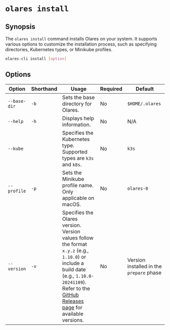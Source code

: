# `olares install`

## Synopsis
The `olares install` command installs Olares on your system. It supports various options to customize the installation process, such as specifying directories, Kubernetes types, or Minikube profiles. 

```bash
olares-cli install [option]
```

## Options

| Option     | Shorthand | Usage                                                                                                                                                                                                                                                     | Required | Default                                  |
|------------|-----------|-----------------------------------------------------------------------------------------------------------------------------------------------------------------------------------------------------------------------------------------------------------|-------------------------|------------------------------------------|
| `--base-dir`| `-b`      | Sets the base directory for Olares.                                                                                                                                                                                                                       | No                   | `$HOME/.olares`                          |
| `--help`   | `-h`      | Displays help information.                                                                                                                                                                                                                                | No                   | N/A                                      |
| `--kube`   |           | Specifies the Kubernetes type. <br>Supported types are `k3s` and `k8s`.                                                                                                                                                                                   | No                   | `k3s`                                    |
| `--profile`| `-p`      | Sets the Minikube profile name. Only applicable on macOS.                                                                                                                                                                                                 | No                   | `olares-0`                               |
| `--version`| `-v`      | Specifies the Olares version. <br>Version values follow the format `x.y.z` (e.g., `1.10.0`) or include a build date (e.g., `1.10.0-20241109`).<br> Refer to the [GitHub Releases page](https://github.com/beclab/Olares/releases) for available versions. | No                   | Version installed in the `prepare` phase |